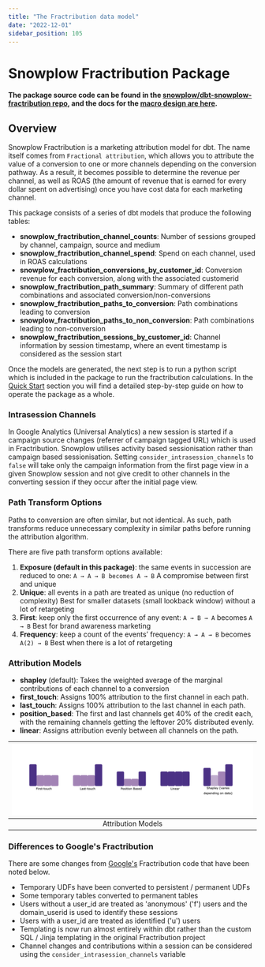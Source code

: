 ```yaml
---
title: "The Fractribution data model"
date: "2022-12-01"
sidebar_position: 105
---
```


# Snowplow Fractribution Package

**The package source code can be found in the [snowplow/dbt-snowplow-fractribution repo](https://github.com/snowplow/dbt-snowplow-fractribution), and the docs for the [macro design are here](https://snowplow.github.io/dbt-snowplow-fractribution/#/overview/snowplow_fractribution).**

## Overview

Snowplow Fractribution is a marketing attribution model for dbt. The name itself comes from `Fractional attribution`, which allows you to attribute the value of a conversion to one or more channels depending on the conversion pathway. As a result, it becomes possible to determine the revenue per channel, as well as ROAS (the amount of revenue that is earned for every dollar spent on advertising) once you have cost data for each marketing channel.

This package consists of a series of dbt models that produce the following tables:

- **snowplow_fractribution_channel_counts**: Number of sessions grouped by channel, campaign, source and medium
- **snowplow_fractribution_channel_spend**: Spend on each channel, used in ROAS calculations
- **snowplow_fractribution_conversions_by_customer_id**: Conversion revenue for each conversion, along with the associated customerid
- **snowplow_fractribution_path_summary**: Summary of different path combinations and associated conversion/non-conversions
- **snowplow_fractribution_paths_to_conversion**: Path combinations leading to conversion
- **snowplow_fractribution_paths_to_non_conversion**: Path combinations leading to non-conversion
- **snowplow_fractribution_sessions_by_customer_id**: Channel information by session timestamp, where an event timestamp is considered as the session start

Once the models are generated, the next step is to run a python script which is included in the package to run the fractribution calculations. In the [Quick Start](/docs/modeling-your-data/modeling-your-data-with-dbt/dbt-quickstart/index.md) section you will find a detailed step-by-step guide on how to operate the package as a whole.

### Intrasession Channels

In Google Analytics (Universal Analytics) a new session is started if a campaign source changes (referrer of campaign tagged URL) which is used in Fractribution. Snowplow utilises activity based sessionisation rather than campaign based sessionisation. Setting `consider_intrasession_channels` to `false` will take only the campaign information from the first page view in a given Snowplow session and not give credit to other channels in the converting session if they occur after the initial page view.

 ### Path Transform Options

 Paths to conversion are often similar, but not identical. As such, path transforms reduce unnecessary complexity in similar paths before running the attribution algorithm.

 There are five path transform options available:

 1. **Exposure (default in this package)**: the same events in succession are reduced to one: `A → A → B becomes A → B` A compromise between first and unique
 2. **Unique**: all events in a path are treated as unique (no reduction of complexity) Best for smaller datasets (small lookback window) without a lot of retargeting
 3. **First**: keep only the first occurrence of any event: `A → B → A` becomes `A → B` Best for brand awareness marketing
 4. **Frequency**: keep a count of the events’ frequency: `A → A → B` becomes `A(2) → B` Best when there is a lot of retargeting


### Attribution Models
- **shapley** (default): Takes the weighted average of the marginal contributions of each channel to a conversion
- **first_touch**: Assigns 100% attribution to the first channel in each path.
- **last_touch**: Assigns 100% attribution to the last channel in each path.
- **position_based**: The first and last channels get 40% of the credit each, with the remaining channels getting the leftover 20% distributed evenly.
- **linear**: Assigns attribution evenly between all channels on the path.

| ![](images/attribution_models.png) |
|:--:|
| Attribution Models |

### Differences to Google's Fractribution

There are some changes from [Google's](https://github.com/google/fractribution) Fractribution code that have been noted below.

- Temporary UDFs have been converted to persistent / permanent UDFs
- Some temporary tables converted to permanent tables
- Users without a user_id are treated as 'anonymous' ('f') users and the domain_userid is used to identify these sessions
- Users with a user_id are treated as identified ('u') users
- Templating is now run almost entirely within dbt rather than the custom SQL / Jinja templating in the original Fractribution project
- Channel changes and contributions within a session can be considered using the `consider_intrasession_channels` variable

